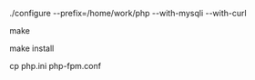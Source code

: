 ./configure --prefix=/home/work/php --with-mysqli --with-curl

make

make install

cp php.ini php-fpm.conf

